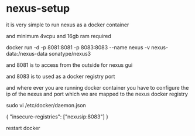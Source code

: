 # nexus-setup

it is very simple to run nexus as a docker container

and minimum 4vcpu and 16gb ram required


docker run -d -p 8081:8081 -p 8083:8083 --name nexus -v nexus-data:/nexus-data sonatype/nexus3

and 8081 is to access from the outside for nexus gui

and 8083 is to used as a docker registry port

and where ever you are running docker container you have to configure the ip of the nexus and port which we are mapped to the nexus docker registry

sudo vi /etc/docker/daemon.json

{
    "insecure-registries": ["nexusip:8083"]
}


restart docker


